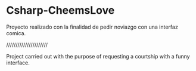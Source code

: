 # Csharp-CheemsLove

Proyecto realizado con la finalidad de pedir noviazgo con una interfaz comica.

//////////////////////

Project carried out with the purpose of requesting a courtship with a funny interface.

